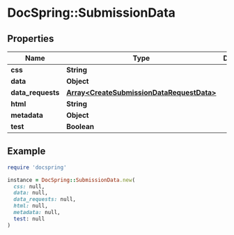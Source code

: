 # DocSpring::SubmissionData

## Properties

| Name | Type | Description | Notes |
| ---- | ---- | ----------- | ----- |
| **css** | **String** |  | [optional] |
| **data** | **Object** |  |  |
| **data_requests** | [**Array&lt;CreateSubmissionDataRequestData&gt;**](CreateSubmissionDataRequestData.md) |  | [optional] |
| **html** | **String** |  | [optional] |
| **metadata** | **Object** |  | [optional] |
| **test** | **Boolean** |  | [optional] |

## Example

```ruby
require 'docspring'

instance = DocSpring::SubmissionData.new(
  css: null,
  data: null,
  data_requests: null,
  html: null,
  metadata: null,
  test: null
)
```

